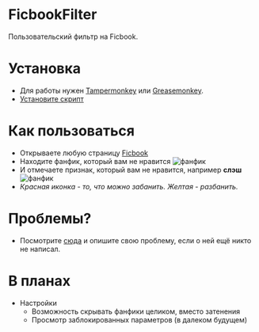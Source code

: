 # FicbookFilter
Пользовательский фильтр на Ficbook.

# Установка
 * Для работы нужен [Tampermonkey](https://tampermonkey.net/) или [Greasemonkey](https://addons.mozilla.org/en-US/firefox/addon/greasemonkey/).
 * [Установите скрипт](../../raw/master/ficbook-filter.user.js)
 
# Как пользоваться

 * Открываете любую страницу [Ficbook](https://ficbook.net/)
 * Находите фанфик, который вам не нравится ![фанфик](../../raw/master/docs/select_fanfic.png)
 * И отмечаете признак, который вам не нравится, например **слэш** ![фанфик](../../raw/master/docs/select_fanfic_banned.png)
 * _Красная иконка - то, что можно забанить. Желтая - разбанить._
 
# Проблемы?
 * Посмотрите [сюда](../../issues) и опишите свою проблему, если о ней ещё никто не написал.
 
# В планах
* Настройки
  * Возможность скрывать фанфики целиком, вместо затенения
  * Просмотр заблокированных параметров (в далеком будущем)